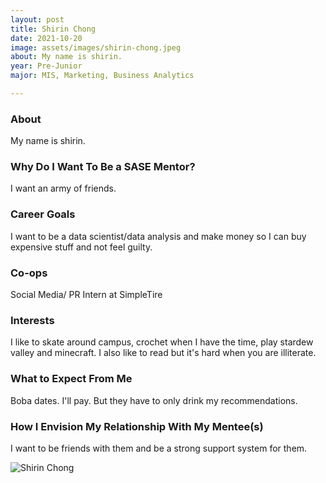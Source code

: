 ```yaml
---
layout: post
title: Shirin Chong 
date: 2021-10-20
image: assets/images/shirin-chong.jpeg
about: My name is shirin. 
year: Pre-Junior
major: MIS, Marketing, Business Analytics

---
```


### About

My name is shirin. 

### Why Do I Want To Be a SASE Mentor?

I want an army of friends.

### Career Goals

I want to be a data scientist/data analysis and make money so I can buy expensive stuff and not feel guilty. 

### Co-ops

Social Media/ PR Intern at SimpleTire

### Interests

I like to skate around campus, crochet when I have the time, play stardew valley and minecraft. I also like to read but it's hard when you are illiterate. 

### What to Expect From Me

Boba dates. I'll pay. But they have to only drink my recommendations. 

### How I Envision My Relationship With My Mentee(s) 

I want to be friends with them and be a strong support system for them. 

<div class="text-center my-5">
    <img src="{ "https://sase-drexel.github.io/mentorship-2021/assets/images/shirin-chong.jpeg" | absolute_url }" alt="Shirin Chong" class="rounded post-img" />
</div>
